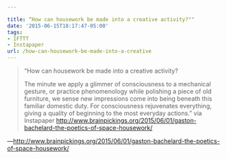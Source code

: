 ```yaml
---

title: “How can housework be made into a creative activity?""
date: '2015-06-15T18:17:47-05:00'
tags:
- IFTTT
- Instapaper
url: /how-can-housework-be-made-into-a-creative
---
```

<blockquote>&ldquo;How can housework be made into a creative activity?

The minute we apply a glimmer of consciousness to a mechanical gesture, or practice phenomenology while polishing a piece of old furniture, we sense new impressions come into being beneath this familiar domestic duty. For consciousness rejuvenates everything, giving a quality of beginning to the most everyday actions.&rdquo; via Instapaper <a href="http://www.brainpickings.org/2015/06/01/gaston-bachelard-the-poetics-of-space-housework/" target="_blank">http://www.brainpickings.org/2015/06/01/gaston-bachelard-the-poetics-of-space-housework/</a></blockquote>&#8212;<a href="http://www.brainpickings.org/2015/06/01/gaston-bachelard-the-poetics-of-space-housework/" target="_blank">http://www.brainpickings.org/2015/06/01/gaston-bachelard-the-poetics-of-space-housework/</a>
